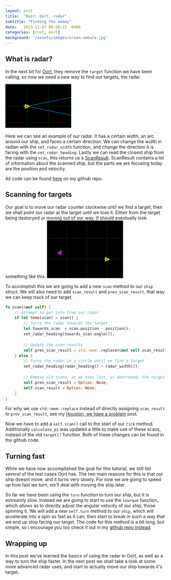 ```yaml
---
layout: post
title:  "Rust: Oort, radar"
subtitle: "Finding the enemy"
date:   2023-11-07 00:00:15 -0400
categories: [rust, oort]
background: '/assets/images/orion-nebula.jpg'
---
```


## What is radar?

In the next bit for [Oort](https://oort.rs/), they remove the `target` function we have been calling, so now we need a new way to find our targets, the radar. 


![](/assets/posts/2023-11-07/radar-1.png)


Here we can see an example of our radar. It has a certain width, an arc around our ship, and faces a certain direction. We can change the width in radian with the `set_radar_width` function, and change the direction it is facing with the `set_radar_heading`. Lastly we can read the closest ship from the radar using `scan`, this returns us a [ScanResult](https://docs.rs/oort_api/latest/oort_api/prelude/struct.ScanResult.html). ScanResult contains a lot of information about the scanned ship, but the parts we are focusing today are the position and velocity.

All code can be found [here](https://github.com/ShadowRonin/oort-ships/blob/main/tutorials/7_radar.rs) on my github repo.

## Scanning for targets

Our goal is to move our radar counter clockwise until we find a target, then we shall point our radar at the target until we lose it. Either from the target being destoryed or moving out of our way. It should eventually look something like this:
![](/assets/posts/2023-11-07/radar-scan.gif)

To accomplish this we are going to add a new `scan` method to our `ship` struct. We will also need to add `scan_result` and `prev_scan_result`, that way we can keep track of our target.
```rust
fn scan(&mut self) {
    // Attempt to get info from our radar
    if let Some(scan) = scan() {
        // Turns the radar towards the target
        let towards_scan  = scan.position - position();
        set_radar_heading(towards_scan.angle());

        // Update the scan results
        self.prev_scan_result = std::mem::replace(&mut self.scan_result, Some(scan));
    } else {
        // Turns the radar in a circle until we find a target
        set_radar_heading(radar_heading() + radar_width());

        // Remove old scans, as we have lost, or destroyed, the target
        self.prev_scan_result = Option::None;
        self.scan_result = Option::None;
    }
}
```

For why we use `std::mem::replace` instead of directly assigning `scan_result` to `prev_scan_result`, see my [Houston, we have a problem](/rust/oort/2023/11/06/rust-mut-ref-error.html) post.

Now we have to add a `self.scan()` call to the start of our `tick` method. Additionally `calculate_p1` was updated a little to make use of these scans, instead of the old `target()` function. Both of these changes can be found in the github code.

## Turning fast

While we have now accomplished the goal for this tutorial, we still fail several of the test cases Oort has. The two main reasons for this is that our ship doesnt move, and it turns very slowly. For now we are going to speed up how fast we turn, we'll deal with moving the ship later.

So far we have been using the `turn` function to turn our ship, but it is extreamly slow. Instead we are going to start to use the `tourque` function, which allows as to directly adjust the angular velocity of our ship, those spinning it. We will add a new `self.turn` method to our `ship`, which will accelerate into a spin as fast as it can, then start to break in such a way that we end up stop facing our target. The code for this method is a bit long, but simple, so I encourage you too check it out in my [github repo instead](https://github.com/ShadowRonin/oort-ships/blob/c5f2c191847d1b7ed7532b484ad59a1894a9fa5b/tutorials/7_radar.rs#L96).

## Wrapping up

In this post we've learned the basics of using the radar in Oort, as well as a way to turn the ship faster. In the next post we shall take a look at some more advanced radar uses, and start to actually move our ship towards it's target.


